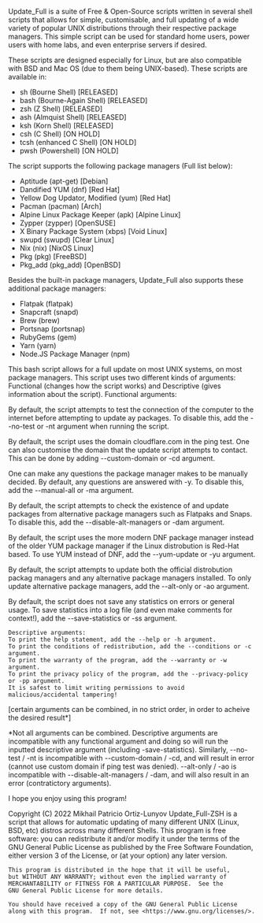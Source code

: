 Update_Full is a suite of Free & Open-Source scripts written in several shell scripts that allows for simple, customisable, and full updating of a wide variety of popular UNIX distributions through their respective package managers.
This simple script can be used for standard home users, power users with home labs, and even enterprise servers if desired.

These scripts are designed especially for Linux, but are also compatible with BSD and Mac OS (due to them being UNIX-based).
These scripts are available in:
 - sh   (Bourne Shell)       [RELEASED]
 - bash (Bourne-Again Shell) [RELEASED]
 - zsh  (Z Shell)            [RELEASED]
 - ash  (Almquist Shell)     [RELEASED]
 - ksh  (Korn Shell)         [RELEASED]
 - csh  (C Shell)            [ON HOLD]
 - tcsh (enhanced C Shell)   [ON HOLD]
 - pwsh (Powershell)         [ON HOLD]


The script supports the following package managers (Full list below):
 - Aptitude                     (apt-get) [Debian]
 - Dandified YUM                (dnf)     [Red Hat]
 - Yellow Dog Updator, Modified (yum)     [Red Hat]
 - Pacman                       (pacman)  [Arch]
 - Alpine Linux Package Keeper  (apk)     [Alpine Linux]
 - Zypper                       (zypper)  [OpenSUSE]
 - X Binary Package System      (xbps)    [Void Linux]
 - swupd                        (swupd)   [Clear Linux]
 - Nix                          (nix)     [NixOS Linux]
 - Pkg                          (pkg)     [FreeBSD]
 - Pkg_add                      (pkg_add) [OpenBSD]

Besides the built-in package managers, Update_Full also supports these additional package managers:
 - Flatpak                 (flatpak)
 - Snapcraft               (snapd)
 - Brew                    (brew)
 - Portsnap                (portsnap)
 - RubyGems                (gem)
 - Yarn                    (yarn)
 - Node.JS Package Manager (npm)

This bash script allows for a full update on most UNIX systems, on most package managers.
This script uses two different kinds of arguments: Functional (changes how the script works) and Descriptive (gives information about the script).
    Functional arguments:

By default, the script attempts to test the connection of the computer to the internet before attempting to update ay packages.
    To disable this, add the --no-test or -nt argument when running the script.

By default, the script uses the domain cloudflare.com in the ping test. One can also customise the domain that the update script attempts to contact.
    This can be done by adding --custom-domain or -cd argument.

One can make any questions the package manager makes to be manually decided. By default, any questions are answered with -y.
    To disable this, add the --manual-all or -ma argument.

By default, the script attempts to check the existence of and update packages from alternative package managers such as Flatpaks and Snaps.
    To disable this, add the --disable-alt-managers or -dam argument.

By default, the script uses the more modern DNF package manager instead of the older YUM package manager if the Linux distrobution is Red-Hat based.
    To use YUM instead of DNF, add the --yum-update or -yu argument.

By default, the script attempts to update both the official distrobution packag managers and any alternative package managers installed.
    To only update alternative package managers, add the --alt-only or -ao argument.

By default, the script does not save any statistics on errors or general usage.
    To save statistics into a log file (and even make comments for context!), add the --save-statistics or -ss argument.

    Descriptive arguments:
    To print the help statement, add the --help or -h argument.
    To print the conditions of redistribution, add the --conditions or -c argument.
    To print the warranty of the program, add the --warranty or -w argument.
    To print the privacy policy of the program, add the --privacy-policy or -pp argument.
    It is safest to limit writing permissions to avoid malicious/accidental tampering!

[certain arguments can be combined, in no strict order, in order to acheive the desired result*]

*Not all arguments can be combined.
Descriptive arguments are incompatible with any functional argument and doing so will run the inputted descriptive argument (including -save-statistics).
    Similarly, --no-test / -nt is incompatible with --custom-domain / -cd, and will result in error (cannot use custom domain if ping test was denied).
    --alt-only / -ao is incompatible with --disable-alt-managers / -dam, and will also result in an error (contratictory arguments).

I hope you enjoy using this program!

Copyright (C) 2022  Mikhail Patricio Ortiz-Lunyov
    Update_Full-ZSH is a script that allows for automatic updating of many
    different UNIX (Linux, BSD, etc) distros across many different Shells.
    This program is free software: you can redistribute it and/or modify
    it under the terms of the GNU General Public License as published by
    the Free Software Foundation, either version 3 of the License, or
    (at your option) any later version.

    This program is distributed in the hope that it will be useful,
    but WITHOUT ANY WARRANTY; without even the implied warranty of
    MERCHANTABILITY or FITNESS FOR A PARTICULAR PURPOSE.  See the
    GNU General Public License for more details.

    You should have received a copy of the GNU General Public License
    along with this program.  If not, see <https://www.gnu.org/licenses/>.

